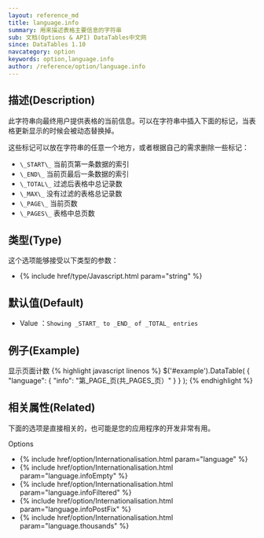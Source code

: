 ```yaml
---
layout: reference_md
title: language.info
summary: 用来描述表格主要信息的字符串
sub: 文档(Options & API) DataTables中文网
since: DataTables 1.10
navcategory: option
keywords: option,language.info
author: /reference/option/language.info
---
```


## 描述(Description)

此字符串向最终用户提供表格的当前信息。可以在字符串中插入下面的标记，当表格更新显示的时候会被动态替换掉。

这些标记可以放在字符串的任意一个地方，或者根据自己的需求删除一些标记：

- `\_START\_`   当前页第一条数据的索引
- `\_END\_`   当前页最后一条数据的索引
- `\_TOTAL\_`   过滤后表格中总记录数
- `\_MAX\_`   没有过滤的表格总记录数
- `\_PAGE\_`   当前页数
- `\_PAGES\_`   表格中总页数


## 类型(Type)
这个选项能够接受以下类型的参数：

- {% include href/type/Javascript.html param="string" %}

## 默认值(Default)
- Value ：`Showing _START_ to _END_ of _TOTAL_ entries`

 
## 例子(Example)

显示页面计数
{% highlight javascript linenos %}
$('#example').DataTable( {
   "language": {
       "info": "第_PAGE_页(共_PAGES_页）"
     }
} );
{% endhighlight %}

## 相关属性(Related)
下面的选项是直接相关的，也可能是您的应用程序的开发非常有用。

Options

- {% include href/option/Internationalisation.html param="language" %}
- {% include href/option/Internationalisation.html param="language.infoEmpty" %}
- {% include href/option/Internationalisation.html param="language.infoFiltered" %}
- {% include href/option/Internationalisation.html param="language.infoPostFix" %}
- {% include href/option/Internationalisation.html param="language.thousands" %}